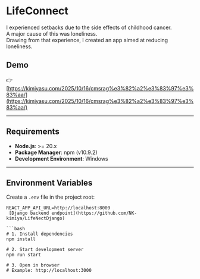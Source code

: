 # LifeConnect

I experienced setbacks due to the side effects of childhood cancer.  
A major cause of this was loneliness.  
Drawing from that experience, I created an app aimed at reducing loneliness.



## Demo
👉 [https://kimiyasu.com/2025/10/16/cmsrag%e3%82%a2%e3%83%97%e3%83%aa/](https://kimiyasu.com/2025/10/16/cmsrag%e3%82%a2%e3%83%97%e3%83%aa/) <!-- optional -->

---

## Requirements
- **Node.js**: >= 20.x  
- **Package Manager**: npm (v10.9.2)  
- **Development Environment**: Windows  

---

## Environment Variables
Create a `.env` file in the project root:

```env
REACT_APP_API_URL=http://localhost:8000
 [Django backend endpoint](https://github.com/NK-kimiya/LifeNectDjango)

```bash
# 1. Install dependencies
npm install

# 2. Start development server
npm run start

# 3. Open in browser
# Example: http://localhost:3000





